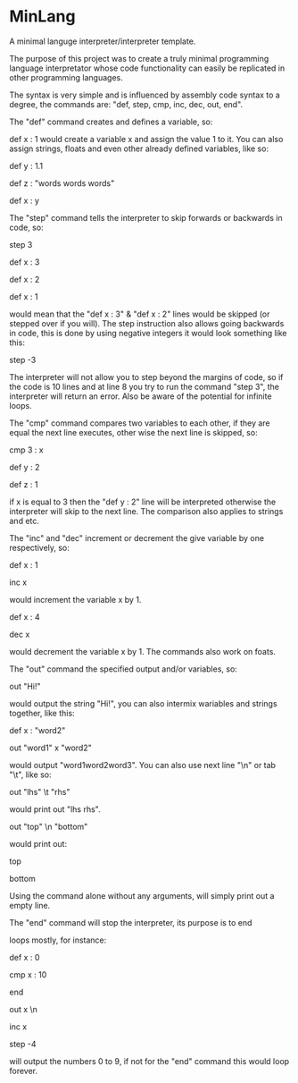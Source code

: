 # MinLang
A minimal languge interpreter/interpreter template.


The purpose of this project was to create a truly minimal programming language interpretator whose code
functionality can easily be replicated in other programming languages.


The syntax is very simple and is influenced by assembly code syntax to a degree, the commands are:
"def, step, cmp, inc, dec, out, end".


The "def" command creates and defines a variable, so:

def x : 1
would create a variable x and assign the value 1 to it. You can also assign strings, floats
and even other already defined variables, like so:

def y : 1.1

def z : "words words words"

def x : y


The "step" command tells the interpreter to skip forwards or backwards in code, so:

step 3

def x : 3

def x : 2

def x : 1

would mean that the "def x : 3" & "def x : 2" lines would be skipped (or stepped over if you will).
The step instruction also allows going backwards in code, this is done by using negative integers
it would look something like this:

step -3

The interpreter will not allow you to step beyond the margins of code, so if the code is 10 lines
and at line 8 you try to run the command "step 3", the interpreter will return an error. Also
be aware of the potential for infinite loops.


The "cmp" command compares two variables to each other, if they are equal the next line executes,
other wise the next line is skipped, so:

cmp 3 : x

def y : 2

def z : 1

if x is equal to 3 then the "def y : 2" line will be interpreted otherwise the interpreter will skip
to the next line. The comparison also applies to strings and etc.


The "inc" and "dec" increment or decrement the give variable by one respectively, so:

def x : 1

inc x

would increment the variable x by 1.

def x : 4

dec x

would decrement the variable x by 1.
The commands also work on foats.


The "out" command the specified output and/or variables, so:

out "Hi!"

would output the string "Hi!", you can also intermix wariables and strings together, like this:

def x : "word2"

out "word1" x "word2"

would output "word1word2word3". You can also use next line "\n" or tab "\t", like so:

out "lhs" \t "rhs"

would print out "lhs  rhs".

out "top" \n "bottom"

would print out:

top

bottom

Using the command alone without any arguments, will simply print out a empty line.


The "end" command will stop the interpreter, its purpose is to end

loops mostly, for instance:

def x : 0

cmp x : 10

end

out x \n

inc x

step -4

will output the numbers 0 to 9, if not for the "end" command this would loop forever.

